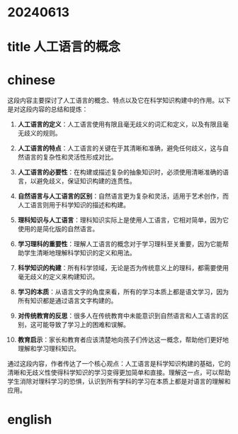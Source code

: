 
# 20240613

# title 人工语言的概念

# chinese 

这段内容主要探讨了人工语言的概念、特点以及它在科学知识构建中的作用。以下是对这段内容的总结和提炼：

1. **人工语言的定义**：人工语言使用有限且毫无歧义的词汇和定义，以及有限且毫无歧义的规则。

2. **人工语言的特点**：人工语言的关键在于其清晰和准确，避免任何歧义，这与自然语言的复杂性和灵活性形成对比。

3. **人工语言的必要性**：在构建或描述复杂的抽象知识时，必须使用清晰准确的语言，以避免歧义，保证知识构建的连贯性。

4. **自然语言与人工语言的区别**：自然语言更为复杂和灵活，适用于艺术创作，而人工语言则用于科学知识的描述和构建。

5. **理科知识与人工语言**：理科知识实际上是使用人工语言，它相对简单，因为它使用的是简化版的自然语言。

6. **学习理科的重要性**：理解人工语言的概念对于学习理科至关重要，因为它能帮助学生清晰地理解科学知识的定义和用法。

7. **科学知识的构建**：所有科学领域，无论是否为传统意义上的理科，都需要使用毫无歧义的定义来构建知识。

8. **学习的本质**：从语言文字的角度来看，所有的学习本质上都是语文学习，因为所有知识都是通过语言文字构建的。

9. **对传统教育的反思**：很多人在传统教育中未能意识到自然语言和人工语言的区别，这可能导致了学习上的困难和误解。

10. **教育启示**：家长和教育者应该清楚地向孩子们传达这一概念，帮助他们更好地理解和学习理科知识。

通过这段内容，作者传达了一个核心观点：人工语言是科学知识构建的基础，它的清晰和无歧义性使得科学知识的学习变得更加简单和直接。理解这一点，可以帮助学生消除对理科学习的恐惧，认识到所有学科的学习在本质上都是对语言的理解和应用。

# english

